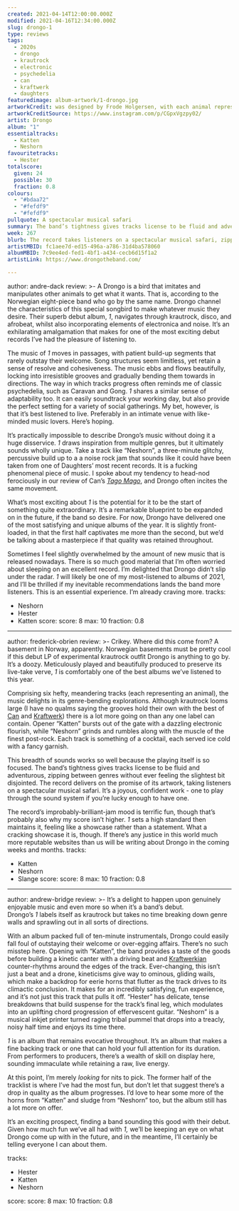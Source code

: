```yaml
---
created: 2021-04-14T12:00:00.000Z
modified: 2021-04-16T12:34:00.000Z
slug: drongo-1
type: reviews
tags:
  - 2020s
  - drongo
  - krautrock
  - electronic
  - psychedelia
  - can
  - kraftwerk
  - daughters
featuredimage: album-artwork/1-drongo.jpg
artworkCredit: was designed by Frode Holgersen, with each animal representing one of the tracks.
artworkCreditSource: https://www.instagram.com/p/CGpxVgzpy02/
artist: Drongo
album: "1"
essentialtracks:
  - Katten
  - Neshorn
favouritetracks:
  - Hester
totalscore:
  given: 24
  possible: 30
  fraction: 0.8
colours:
  - "#bdaa72"
  - "#fefdf9"
  - "#fefdf9"
pullquote: A spectacular musical safari
summary: The band’s tightness gives tracks license to be fluid and adventurous, zipping between genres without ever feeling the slightest bit disjointed. The record delivers on the promise of its artwork, taking listeners on a spectacular musical safari.
week: 267
blurb: The record takes listeners on a spectacular musical safari, zipping between genres without ever feeling the slightest bit disjointed.
artistMBID: fc1aee7d-ed15-496a-a786-31d4ba578060
albumMBID: 7c9ee4ed-fed1-4bf1-a434-cecb6d15f1a2
artistLink: https://www.drongotheband.com/

---
```

author: andre-dack
review: >-
  A Drongo is a bird that imitates and manipulates other animals to get what it wants. That is, according to the Norwegian eight-piece band who go by the same name. Drongo channel the characteristics of this special songbird to make whatever music they desire. Their superb debut album, _1_, navigates through krautrock, disco, and afrobeat, whilst also incorporating elements of electronica and noise. It’s an exhilarating amalgamation that makes for one of the most exciting debut records I’ve had the pleasure of listening to.

  The music of _1_ moves in passages, with patient build-up segments that rarely outstay their welcome. Song structures seem limitless, yet retain a sense of resolve and cohesiveness. The music ebbs and flows beautifully, locking into irresistible grooves and gradually bending them towards in directions. The way in which tracks progress often reminds me of classic psychedelia, such as Caravan and Gong. _1_ shares a similar sense of adaptability too. It can easily soundtrack your working day, but also provide the perfect setting for a variety of social gatherings. My bet, however, is that it’s best listened to live. Preferably in an intimate venue with like-minded music lovers. Here’s hoping.

  It’s practically impossible to describe Drongo’s music without doing it a huge disservice. _1_ draws inspiration from multiple genres, but it ultimately sounds wholly unique. Take a track like “Neshorn”, a three-minute glitchy, percussive build up to a a noise rock jam that sounds like it could have been taken from one of Daughters’ most recent records. It is a fucking phenomenal piece of music. I spoke about my tendency to head-nod ferociously in our review of Can’s _[Tago Mago](/reviews/can-tago-mago/)_, and Drongo often incites the same movement.

  What’s most exciting about _1_ is the potential for it to be the start of something quite extraordinary. It’s a remarkable blueprint to be expanded on in the future, if the band so desire. For now, Drongo have delivered one of the most satisfying and unique albums of the year. It is slightly front-loaded, in that the first half captivates me more than the second, but we’d be talking about a masterpiece if that quality was retained throughout.

  Sometimes I feel slightly overwhelmed by the amount of new music that is released nowadays. There is so much good material that I’m often worried about sleeping on an excellent record. I’m delighted that Drongo didn’t slip under the radar. _1_ will likely be one of my most-listened to albums of 2021, and I’ll be thrilled if my inevitable recommendations lands the band more listeners. This is an essential experience. I’m already craving more.
tracks:
  - Neshorn
  - Hester
  - Katten
score:
  score: 8
  max: 10
  fraction: 0.8

---
author: frederick-obrien
review: >-
  Crikey. Where did this come from? A basement in Norway, apparently. Norwegian basements must be pretty cool if this debut LP of experimental krautrock outfit Drongo is anything to go by. It’s a doozy. Meticulously played and beautifully produced to preserve its live-take verve, _1_ is comfortably one of the best albums we’ve listened to this year.

  Comprising six hefty, meandering tracks (each representing an animal), the music delights in its genre-bending explorations. Although krautrock looms large (I have no qualms saying the grooves hold their own with the best of [Can](/reviews/can-tago-mago/) and [Kraftwerk](/reviews/kraftwerk-the-man-machine/)) there is a lot more going on than any one label can contain. Opener “Katten” bursts out of the gate with a dazzling electronic flourish, while “Neshorn” grinds and rumbles along with the muscle of the finest post-rock. Each track is something of a cocktail, each served ice cold with a fancy garnish. 

  This breadth of sounds works so well because the playing itself is so focused. The band’s tightness gives tracks license to be fluid and adventurous, zipping between genres without ever feeling the slightest bit disjointed. The record delivers on the promise of its artwork, taking listeners on a spectacular musical safari. It’s a joyous, confident work - one to play through the sound system if you’re lucky enough to have one. 

  The record’s improbably-brilliant-jam mood is terrific fun, though that’s probably also why my score isn’t higher. _1_ sets a high standard then maintains it, feeling like a showcase rather than a statement. What a cracking showcase it is, though. If there’s any justice in this world much more reputable websites than us will be writing about Drongo in the coming weeks and months.
tracks:
  - Katten
  - Neshorn
  - Slange
score:
  score: 8
  max: 10
  fraction: 0.8

---
author: andrew-bridge
review: >-
  It’s a delight to happen upon genuinely enjoyable music and even more so when it’s a band’s debut. Drongo’s _1_ labels itself as krautrock but takes no time breaking down genre walls and sprawling out in all sorts of directions.

  With an album packed full of ten-minute instrumentals, Drongo could easily fall foul of outstaying their welcome or over-egging affairs. There’s no such misstep here. Opening with “Katten”, the band provides a taste of the goods before building a kinetic canter with a driving beat and [Kraftwerkian](/reviews/kraftwerk-the-man-machine/) counter-rhythms around the edges of the track. Ever-changing, this isn’t just a beat and a drone, kineticisms give way to ominous, gliding wails, which make a backdrop for eerie horns that flutter as the track drives to its climactic conclusion. It makes for an incredibly satisfying, fun experience, and it’s not just this track that pulls it off. “Hester” has delicate, tense breakdowns that build suspense for the track’s final leg, which modulates into an uplifting chord progression of effervescent guitar. “Neshorn” is a musical inkjet printer turned raging tribal pummel that drops into a treacly, noisy half time and enjoys its time there.

  _1_ is an album that remains evocative throughout. It’s an album that makes a fine backing track or one that can hold your full attention for its duration. From performers to producers, there’s a wealth of skill on display here, sounding immaculate while retaining a raw, live energy.

  At this point, I’m merely _looking_ for nits to pick. The former half of the tracklist is where I’ve had the most fun, but don’t let that suggest there’s a drop in quality as the album progresses. I’d love to hear some more of the horns from “Katten” and sludge from “Neshorn” too, but the album still has a lot more on offer.

  It’s an exciting prospect, finding a band sounding this good with their debut. Given how much fun we’ve all had with _1,_ we’ll be keeping an eye on what Drongo come up with in the future, and in the meantime, I’ll certainly be telling everyone I can about them.

tracks:
  - Hester
  - Katten
  - Neshorn

score:
  score: 8
  max: 10
  fraction: 0.8
